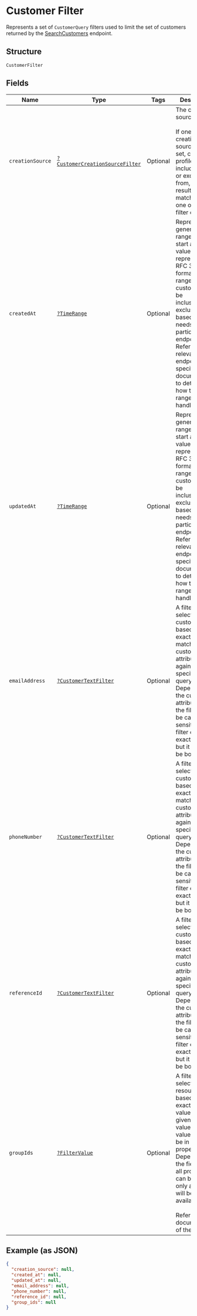 
# Customer Filter

Represents a set of `CustomerQuery` filters used to limit the set of
customers returned by the [SearchCustomers](../../doc/apis/customers.md#search-customers) endpoint.

## Structure

`CustomerFilter`

## Fields

| Name | Type | Tags | Description | Getter | Setter |
|  --- | --- | --- | --- | --- | --- |
| `creationSource` | [`?CustomerCreationSourceFilter`](../../doc/models/customer-creation-source-filter.md) | Optional | The creation source filter.<br><br>If one or more creation sources are set, customer profiles are included in,<br>or excluded from, the result if they match at least one of the filter criteria. | getCreationSource(): ?CustomerCreationSourceFilter | setCreationSource(?CustomerCreationSourceFilter creationSource): void |
| `createdAt` | [`?TimeRange`](../../doc/models/time-range.md) | Optional | Represents a generic time range. The start and end values are<br>represented in RFC 3339 format. Time ranges are customized to be<br>inclusive or exclusive based on the needs of a particular endpoint.<br>Refer to the relevant endpoint-specific documentation to determine<br>how time ranges are handled. | getCreatedAt(): ?TimeRange | setCreatedAt(?TimeRange createdAt): void |
| `updatedAt` | [`?TimeRange`](../../doc/models/time-range.md) | Optional | Represents a generic time range. The start and end values are<br>represented in RFC 3339 format. Time ranges are customized to be<br>inclusive or exclusive based on the needs of a particular endpoint.<br>Refer to the relevant endpoint-specific documentation to determine<br>how time ranges are handled. | getUpdatedAt(): ?TimeRange | setUpdatedAt(?TimeRange updatedAt): void |
| `emailAddress` | [`?CustomerTextFilter`](../../doc/models/customer-text-filter.md) | Optional | A filter to select customers based on exact or fuzzy matching of<br>customer attributes against a specified query. Depending on the customer attributes,<br>the filter can be case-sensitive. This filter can be exact or fuzzy, but it cannot be both. | getEmailAddress(): ?CustomerTextFilter | setEmailAddress(?CustomerTextFilter emailAddress): void |
| `phoneNumber` | [`?CustomerTextFilter`](../../doc/models/customer-text-filter.md) | Optional | A filter to select customers based on exact or fuzzy matching of<br>customer attributes against a specified query. Depending on the customer attributes,<br>the filter can be case-sensitive. This filter can be exact or fuzzy, but it cannot be both. | getPhoneNumber(): ?CustomerTextFilter | setPhoneNumber(?CustomerTextFilter phoneNumber): void |
| `referenceId` | [`?CustomerTextFilter`](../../doc/models/customer-text-filter.md) | Optional | A filter to select customers based on exact or fuzzy matching of<br>customer attributes against a specified query. Depending on the customer attributes,<br>the filter can be case-sensitive. This filter can be exact or fuzzy, but it cannot be both. | getReferenceId(): ?CustomerTextFilter | setReferenceId(?CustomerTextFilter referenceId): void |
| `groupIds` | [`?FilterValue`](../../doc/models/filter-value.md) | Optional | A filter to select resources based on an exact field value. For any given<br>value, the value can only be in one property. Depending on the field, either<br>all properties can be set or only a subset will be available.<br><br>Refer to the documentation of the field. | getGroupIds(): ?FilterValue | setGroupIds(?FilterValue groupIds): void |

## Example (as JSON)

```json
{
  "creation_source": null,
  "created_at": null,
  "updated_at": null,
  "email_address": null,
  "phone_number": null,
  "reference_id": null,
  "group_ids": null
}
```

